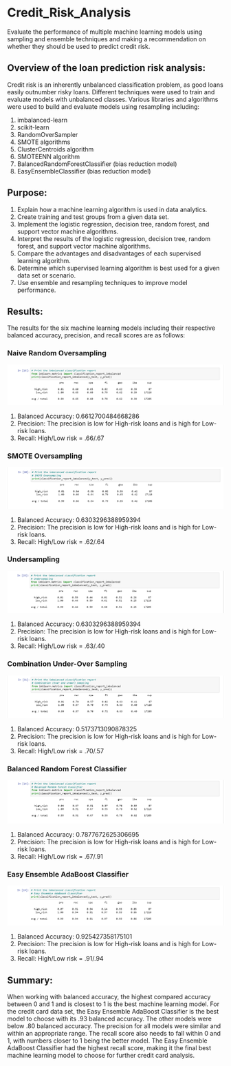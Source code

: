 # Credit_Risk_Analysis
Evaluate the performance of multiple machine learning models using sampling and ensemble techniques and making a recommendation on whether they should be used to predict credit risk.

## Overview of the loan prediction risk analysis:   
Credit risk is an inherently unbalanced classification problem, as good loans easily outnumber risky loans. Different techniques were used to train and evaluate models with unbalanced classes. Various libraries and algorithms were used to build and evaluate models using resampling including: 
1. imbalanced-learn 
2. scikit-learn
3. RandomOverSampler
4. SMOTE algorithms
5. ClusterCentroids algorithm
6. SMOTEENN algorithm
7. BalancedRandomForestClassifier (bias reduction model)
8. EasyEnsembleClassifier (bias reduction model)

## Purpose: 
1. Explain how a machine learning algorithm is used in data analytics.
2. Create training and test groups from a given data set.
3. Implement the logistic regression, decision tree, random forest, and support vector machine algorithms.
4. Interpret the results of the logistic regression, decision tree, random forest, and support vector machine algorithms.
5. Compare the advantages and disadvantages of each supervised learning algorithm.
6. Determine which supervised learning algorithm is best used for a given data set or scenario.
7. Use ensemble and resampling techniques to improve model performance.

## Results:
The results for the six machine learning models including their respective balanced accuracy, precision, and recall scores are as follows:      

### Naive Random Oversampling
![Pic 1](https://github.com/nayanbarhate/Credit_Risk_Analysis/blob/main/Images/1_Naive_Random_Oversampling.png)     
1. Balanced Accuracy: 0.6612700484668286
2. Precision: The precision is low for High-risk loans and is high for Low-risk loans.
3. Recall: High/Low risk = .66/.67

### SMOTE Oversampling
![Pic 2](https://github.com/nayanbarhate/Credit_Risk_Analysis/blob/main/Images/2_SMOTE_Oversampling.png)     
1. Balanced Accuracy: 0.6303296388959394
2. Precision: The precision is low for High-risk loans and is high for Low-risk loans.
3. Recall: High/Low risk = .62/.64

### Undersampling
![Pic 3](https://github.com/nayanbarhate/Credit_Risk_Analysis/blob/main/Images/3_Undersampling.PNG)     
1. Balanced Accuracy: 0.6303296388959394
2. Precision:  The precision is low for High-risk loans and is high for Low-risk loans.
3. Recall: High/Low risk = .63/.40

### Combination Under-Over Sampling
![Pic 4](https://github.com/nayanbarhate/Credit_Risk_Analysis/blob/main/Images/4_Combo_over_under_sampling.PNG)     
1. Balanced Accuracy: 0.5173713090878325
2. Precision: The precision is low for High-risk loans and is high for Low-risk loans.
3. Recall: High/Low risk = .70/.57

### Balanced Random Forest Classifier
![Pic 5](https://github.com/nayanbarhate/Credit_Risk_Analysis/blob/main/Images/5_Bal_random_forest_classifier.PNG)     
1. Balanced Accuracy: 0.7877672625306695
2. Precision: The precision is low for High-risk loans and is high for Low-risk loans.
3. Recall: High/Low risk = .67/.91

### Easy Ensemble AdaBoost Classifier
![Pic 6](https://github.com/nayanbarhate/Credit_Risk_Analysis/blob/main/Images/6_easy_ensemble_adaboost_classifier.PNG)     
1. Balanced Accuracy: 0.925427358175101
2. Precision: The precision is low for High-risk loans and is high for Low-risk loans.
3. Recall: High/Low risk = .91/.94

## Summary:
When working with balanced accuracy, the highest compared accuracy between 0 and 1 and is closest to 1 is the best machine learning model.  For the credit card data set, the Easy Ensemble AdaBoost Classifier is the best model to choose with its .93 balanced accuracy.  The other models were below .80 balanced accuracy.  The precision for all models were similar and within an appropriate range.  The recall score also needs to fall within 0 and 1, with numbers closer to 1 being the better model.  The Easy Ensemble AdaBoost Classifier had the highest recall score, making it the final best machine learning model to choose for further credit card analysis.   